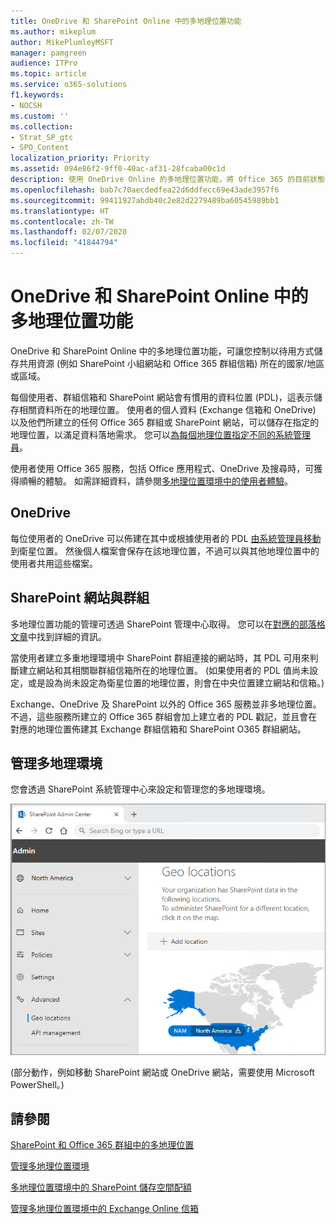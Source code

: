 ```yaml
---
title: OneDrive 和 SharePoint Online 中的多地理位置功能
ms.author: mikeplum
author: MikePlumleyMSFT
manager: pamgreen
audience: ITPro
ms.topic: article
ms.service: o365-solutions
f1.keywords:
- NOCSH
ms.custom: ''
ms.collection:
- Strat_SP_gtc
- SPO_Content
localization_priority: Priority
ms.assetid: 094e86f2-9ff0-40ac-af31-28fcaba00c1d
description: 使用 OneDrive Online 的多地理位置功能，將 Office 365 的目前狀態拓展至多個地理區域。
ms.openlocfilehash: bab7c70aecdedfea22d6ddfecc69e43ade3957f6
ms.sourcegitcommit: 99411927abdb40c2e82d2279489ba60545989bb1
ms.translationtype: HT
ms.contentlocale: zh-TW
ms.lasthandoff: 02/07/2020
ms.locfileid: "41844794"
---
```

# <a name="multi-geo-capabilities-in-onedrive-and-sharepoint-online"></a>OneDrive 和 SharePoint Online 中的多地理位置功能

OneDrive 和 SharePoint Online 中的多地理位置功能，可讓您控制以待用方式儲存共用資源 (例如 SharePoint 小組網站和 Office 365 群組信箱) 所在的國家/地區或區域。

每個使用者、群組信箱和 SharePoint 網站會有慣用的資料位置 (PDL)，這表示儲存相關資料所在的地理位置。 使用者的個人資料 (Exchange 信箱和 OneDrive) 以及他們所建立的任何 Office 365 群組或 SharePoint 網站，可以儲存在指定的地理位置，以滿足資料落地需求。 您可以[為每個地理位置指定不同的系統管理員](add-a-sharepoint-geo-admin.md)。

使用者使用 Office 365 服務，包括 Office 應用程式、OneDrive 及搜尋時，可獲得順暢的體驗。 如需詳細資料，請參閱[多地理位置環境中的使用者體驗](multi-geo-user-experience.md)。

## <a name="onedrive"></a>OneDrive

每位使用者的 OneDrive 可以佈建在其中或根據使用者的 PDL [由系統管理員移動](move-onedrive-between-geo-locations.md)到衛星位置。 然後個人檔案會保存在該地理位置，不過可以與其他地理位置中的使用者共用這些檔案。

## <a name="sharepoint-sites-and-groups"></a>SharePoint 網站與群組

多地理位置功能的管理可透過 SharePoint 管理中心取得。 您可以在[對應的部落格文章](https://techcommunity.microsoft.com/t5/Office-365-Blog/Now-available-Multi-Geo-in-SharePoint-and-Office-365-Groups/ba-p/263302)中找到詳細的資訊。

當使用者建立多重地理環境中 SharePoint 群組連接的網站時，其 PDL 可用來判斷建立網站和其相關聯群組信箱所在的地理位置。 (如果使用者的 PDL 值尚未設定，或是設為尚未設定為衛星位置的地理位置，則會在中央位置建立網站和信箱。)

Exchange、OneDrive 及 SharePoint 以外的 Office 365 服務並非多地理位置。 不過，這些服務所建立的 Office 365 群組會加上建立者的 PDL 戳記，並且會在對應的地理位置佈建其 Exchange 群組信箱和 SharePoint O365 群組網站。 

## <a name="managing-the-multi-geo-environment"></a>管理多地理環境

您會透過 SharePoint 系統管理中心來設定和管理您的多地理環境。 

![SharePoint 系統管理中心中地理位置頁面的螢幕擷取畫面](media/sharepoint-multi-geo-admin-center.png)

(部分動作，例如移動 SharePoint 網站或 OneDrive 網站，需要使用 Microsoft PowerShell。)

## <a name="see-also"></a>請參閱

[SharePoint 和 Office 365 群組中的多地理位置](https://techcommunity.microsoft.com/t5/Office-365-Blog/Now-available-Multi-Geo-in-SharePoint-and-Office-365-Groups/ba-p/263302)

[管理多地理位置環境](administering-a-multi-geo-environment.md)

[多地理位置環境中的 SharePoint 儲存空間配額](sharepoint-multi-geo-storage-quota.md)

[管理多地理位置環境中的 Exchange Online 信箱](administering-exchange-online-multi-geo.md)
